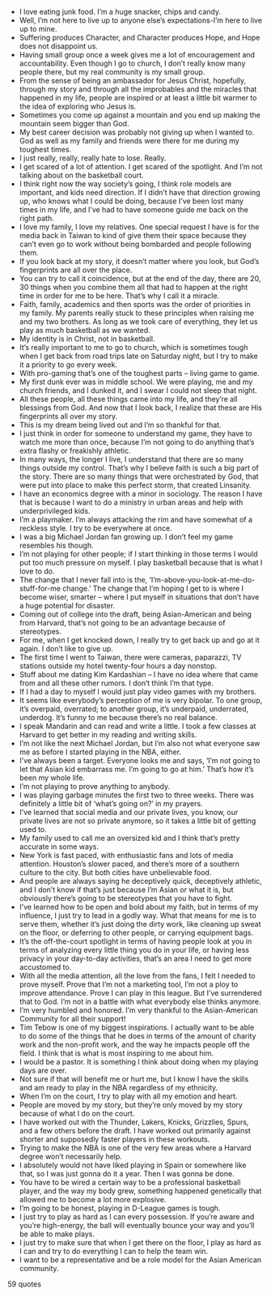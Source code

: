  - I love eating junk food. I’m a huge snacker, chips and candy.
 - Well, I’m not here to live up to anyone else’s expectations-I’m here to live up to mine.
 - Suffering produces Character, and Character produces Hope, and Hope does not disappoint us.
 - Having small group once a week gives me a lot of encouragement and accountability. Even though I go to church, I don’t really know many people there, but my real community is my small group.
 - From the sense of being an ambassador for Jesus Christ, hopefully, through my story and through all the improbables and the miracles that happened in my life, people are inspired or at least a little bit warmer to the idea of exploring who Jesus is.
 - Sometimes you come up against a mountain and you end up making the mountain seem bigger than God.
 - My best career decision was probably not giving up when I wanted to. God as well as my family and friends were there for me during my toughest times.
 - I just really, really, really hate to lose. Really.
 - I get scared of a lot of attention. I get scared of the spotlight. And I’m not talking about on the basketball court.
 - I think right now the way society’s going, I think role models are important, and kids need direction. If I didn’t have that direction growing up, who knows what I could be doing, because I’ve been lost many times in my life, and I’ve had to have someone guide me back on the right path.
 - I love my family, I love my relatives. One special request I have is for the media back in Taiwan to kind of give them their space because they can’t even go to work without being bombarded and people following them.
 - If you look back at my story, it doesn’t matter where you look, but God’s fingerprints are all over the place.
 - You can try to call it coincidence, but at the end of the day, there are 20, 30 things when you combine them all that had to happen at the right time in order for me to be here. That’s why I call it a miracle.
 - Faith, family, academics and then sports was the order of priorities in my family. My parents really stuck to these principles when raising me and my two brothers. As long as we took care of everything, they let us play as much basketball as we wanted.
 - My identity is in Christ, not in basketball.
 - It’s really important to me to go to church, which is sometimes tough when I get back from road trips late on Saturday night, but I try to make it a priority to go every week.
 - With pro-gaming that’s one of the toughest parts – living game to game.
 - My first dunk ever was in middle school. We were playing, me and my church friends, and I dunked it, and I swear I could not sleep that night.
 - All these people, all these things came into my life, and they’re all blessings from God. And now that I look back, I realize that these are His fingerprints all over my story.
 - This is my dream being lived out and I’m so thankful for that.
 - I just think in order for someone to understand my game, they have to watch me more than once, because I’m not going to do anything that’s extra flashy or freakishly athletic.
 - In many ways, the longer I live, I understand that there are so many things outside my control. That’s why I believe faith is such a big part of the story. There are so many things that were orchestrated by God, that were put into place to make this perfect storm, that created Linsanity.
 - I have an economics degree with a minor in sociology. The reason I have that is because I want to do a ministry in urban areas and help with underprivileged kids.
 - I’m a playmaker. I’m always attacking the rim and have somewhat of a reckless style. I try to be everywhere at once.
 - I was a big Michael Jordan fan growing up. I don’t feel my game resembles his though.
 - I’m not playing for other people; if I start thinking in those terms I would put too much pressure on myself. I play basketball because that is what I love to do.
 - The change that I never fall into is the, ‘I’m-above-you-look-at-me-do-stuff-for-me change.’ The change that I’m hoping I get to is where I become wiser, smarter – where I put myself in situations that don’t have a huge potential for disaster.
 - Coming out of college into the draft, being Asian-American and being from Harvard, that’s not going to be an advantage because of stereotypes.
 - For me, when I get knocked down, I really try to get back up and go at it again. I don’t like to give up.
 - The first time I went to Taiwan, there were cameras, paparazzi, TV stations outside my hotel twenty-four hours a day nonstop.
 - Stuff about me dating Kim Kardashian – I have no idea where that came from and all these other rumors. I don’t think I’m that type.
 - If I had a day to myself I would just play video games with my brothers.
 - It seems like everybody’s perception of me is very bipolar. To one group, it’s overpaid, overrated; to another group, it’s underpaid, underrated, underdog. It’s funny to me because there’s no real balance.
 - I speak Mandarin and can read and write a little. I took a few classes at Harvard to get better in my reading and writing skills.
 - I’m not like the next Michael Jordan, but I’m also not what everyone saw me as before I started playing in the NBA, either.
 - I’ve always been a target. Everyone looks me and says, ‘I’m not going to let that Asian kid embarrass me. I’m going to go at him.’ That’s how it’s been my whole life.
 - I’m not playing to prove anything to anybody.
 - I was playing garbage minutes the first two to three weeks. There was definitely a little bit of ‘what’s going on?’ in my prayers.
 - I’ve learned that social media and our private lives, you know, our private lives are not so private anymore, so it takes a little bit of getting used to.
 - My family used to call me an oversized kid and I think that’s pretty accurate in some ways.
 - New York is fast paced, with enthusiastic fans and lots of media attention. Houston’s slower paced, and there’s more of a southern culture to the city. But both cities have unbelievable food.
 - And people are always saying he deceptively quick, deceptively athletic, and I don’t know if that’s just because I’m Asian or what it is, but obviously there’s going to be stereotypes that you have to fight.
 - I’ve learned how to be open and bold about my faith, but in terms of my influence, I just try to lead in a godly way. What that means for me is to serve them, whether it’s just doing the dirty work, like cleaning up sweat on the floor, or deferring to other people, or carrying equipment bags.
 - It’s the off-the-court spotlight in terms of having people look at you in terms of analyzing every little thing you do in your life, or having less privacy in your day-to-day activities, that’s an area I need to get more accustomed to.
 - With all the media attention, all the love from the fans, I felt I needed to prove myself. Prove that I’m not a marketing tool, I’m not a ploy to improve attendance. Prove I can play in this league. But I’ve surrendered that to God. I’m not in a battle with what everybody else thinks anymore.
 - I’m very humbled and honored. I’m very thankful to the Asian-American Community for all their support!
 - Tim Tebow is one of my biggest inspirations. I actually want to be able to do some of the things that he does in terms of the amount of charity work and the non-profit work, and the way he impacts people off the field. I think that is what is most inspiring to me about him.
 - I would be a pastor. It is something I think about doing when my playing days are over.
 - Not sure if that will benefit me or hurt me, but I know I have the skills and am ready to play in the NBA regardless of my ethnicity.
 - When I’m on the court, I try to play with all my emotion and heart.
 - People are moved by my story, but they’re only moved by my story because of what I do on the court.
 - I have worked out with the Thunder, Lakers, Knicks, Grizzlies, Spurs, and a few others before the draft. I have worked out primarily against shorter and supposedly faster players in these workouts.
 - Trying to make the NBA is one of the very few areas where a Harvard degree won’t necessarily help.
 - I absolutely would not have liked playing in Spain or somewhere like that, so I was just gonna do it a year. Then I was gonna be done.
 - You have to be wired a certain way to be a professional basketball player, and the way my body grew, something happened genetically that allowed me to become a lot more explosive.
 - I’m going to be honest, playing in D-League games is tough.
 - I just try to play as hard as I can every possession. If you’re aware and you’re high-energy, the ball will eventually bounce your way and you’ll be able to make plays.
 - I just try to make sure that when I get there on the floor, I play as hard as I can and try to do everything I can to help the team win.
 - I want to be a representative and be a role model for the Asian American community.

59 quotes